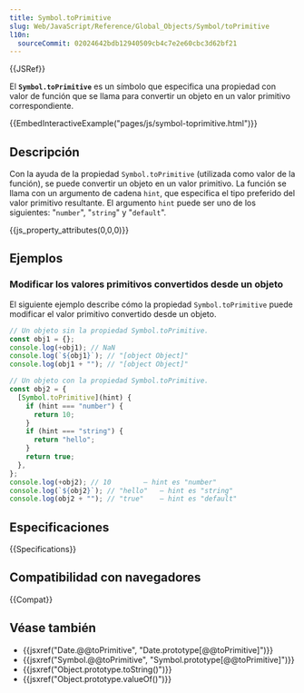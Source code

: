 ```yaml
---
title: Symbol.toPrimitive
slug: Web/JavaScript/Reference/Global_Objects/Symbol/toPrimitive
l10n:
  sourceCommit: 02024642bdb12940509cb4c7e2e60cbc3d62bf21
---
```


{{JSRef}}

El **`Symbol.toPrimitive`** es un símbolo que especifica una propiedad con valor de función que se llama para convertir un objeto en un valor primitivo correspondiente.

{{EmbedInteractiveExample("pages/js/symbol-toprimitive.html")}}

## Descripción

Con la ayuda de la propiedad `Symbol.toPrimitive` (utilizada como valor de la función), se puede convertir un objeto en un valor primitivo. La función se llama con un argumento de cadena `hint`, que especifica el tipo preferido del valor primitivo resultante. El argumento `hint` puede ser uno de los siguientes: "`number`", "`string`" y "`default`".

{{js_property_attributes(0,0,0)}}

## Ejemplos

### Modificar los valores primitivos convertidos desde un objeto

El siguiente ejemplo describe cómo la propiedad `Symbol.toPrimitive` puede modificar el valor primitivo convertido desde un objeto.

```js
// Un objeto sin la propiedad Symbol.toPrimitive.
const obj1 = {};
console.log(+obj1); // NaN
console.log(`${obj1}`); // "[object Object]"
console.log(obj1 + ""); // "[object Object]"

// Un objeto con la propiedad Symbol.toPrimitive.
const obj2 = {
  [Symbol.toPrimitive](hint) {
    if (hint === "number") {
      return 10;
    }
    if (hint === "string") {
      return "hello";
    }
    return true;
  },
};
console.log(+obj2); // 10        — hint es "number"
console.log(`${obj2}`); // "hello"   — hint es "string"
console.log(obj2 + ""); // "true"    — hint es "default"
```

## Especificaciones

{{Specifications}}

## Compatibilidad con navegadores

{{Compat}}

## Véase también

- {{jsxref("Date.@@toPrimitive", "Date.prototype[@@toPrimitive]")}}
- {{jsxref("Symbol.@@toPrimitive", "Symbol.prototype[@@toPrimitive]")}}
- {{jsxref("Object.prototype.toString()")}}
- {{jsxref("Object.prototype.valueOf()")}}
